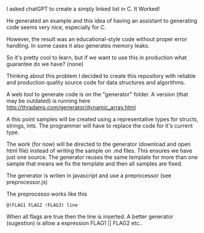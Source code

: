 
I asked chatGPT to create a simply linked list in C. It Worked!

He generated an example and this idea of having an assistant to generating code 
seems very nice, especially for C. 

However, the result was an educational-style code without proper error handling. 
In some cases it also generates memory leaks.

So it's pretty cool to learn, but if we want to use this in production what 
guarantee do we have? (none)

Thinking about this problem I decided to create this repository with reliable and 
production quality source code for data structures and algorithms. 

A web tool to generate code is on the "generator" folder.
A version (that may be outdated) is running here http://thradams.com/generator/dynamic_array.html

A this point samples will be created using a representative types for structs, strings,
ints.  The programmer will have to replace the code for it's current type.

The work (for now) will be directed to the generator (download and open html file) instead 
of writing the sample on .md files.
This ensures we have just one source. The generator reuses the same template for more than
one sample that means we fix the template and then all samples are fixed.


The generator is writen in javascript and use a preprocessor (see preprocessor.js)

The preprocesso works like this

```
@(FLAG1 FLAG2 !FLAG3) line
```

When all flags are true then the line is inserted. A better generator (sugestion) is
allow a expression FLAG1 || FLAG2 etc..


